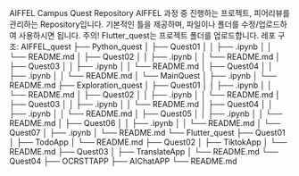 AIFFEL Campus Quest Repository 
AIFFEL 과정 중 진행하는 프로젝트, 피어리뷰를 관리하는 Repository입니다. 
기본적인 틀을 제공하며, 파일이나 폴더를 수정/업로드하여 사용하시면 됩니다. 
주의! Flutter_quest는 프로젝트 폴더를 업로드합니다. 
레포 구조: 
AIFFEL_quest 
├── Python_quest 
│   ├── Quest01 
│   │   ├── .ipynb 
│   │   └── README.md 
│   ├── Quest02 
│   │   ├── .ipynb 
│   │   └── README.md 
│   ├── Quest03 
│   │   ├── .ipynb 
│   │   └── README.md 
│   ├── Quest04 
│   │   ├── .ipynb 
│   │   └── README.md 
│   └── MainQuest 
│       ├── .ipynb 
│       └── README.md 
├── Exploration_quest 
│   ├── Quest01 
│   │   ├── .ipynb 
│   │   └── README.md 
│   ├── Quest02 
│   │   ├── .ipynb 
│   │   └── README.md 
│   ├── Quest03 
│   │   ├── .ipynb 
│   │   └── README.md 
│   ├── Quest04 
│   │   ├── .ipynb 
│   │   └── README.md 
│   ├── Quest05 
│   │   ├── .ipynb 
│   │   └── README.md 
│   ├── Quest06 
│   │   ├── .ipynb 
│   │   └── README.md 
│   └── Quest07 
│       ├── .ipynb 
│       └── README.md 
└── Flutter_quest 
    ├── Quest01 
    │   ├── TodoApp 
    │   └── README.md 
    ├── Quest02 
    │   ├── TiktokApp 
    │   └── README.md 
    ├── Quest03 
    │   ├── TranslateApp 
    │   └── README.md 
    └── Quest04 
        ├── OCRSTTAPP 
        ├── AIChatAPP 
        └── README.md 


